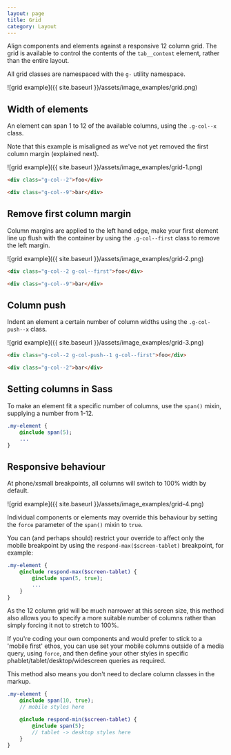 ```yaml
---
layout: page
title: Grid
category: Layout
---
```


Align components and elements against a responsive 12 column grid. The grid is available to control the contents of the `tab__content` element, rather than the entire layout.

All grid classes are namespaced with the `g-` utility namespace.

![grid example]({{ site.baseurl }}/assets/image_examples/grid.png)

## Width of elements

An element can span 1 to 12 of the available columns, using the `.g-col--x` class.

Note that this example is misaligned as we've not yet removed the first column margin (explained next).

![grid example]({{ site.baseurl }}/assets/image_examples/grid-1.png)

```html
<div class="g-col--2">foo</div>

<div class="g-col--9">bar</div>
```

## Remove first column margin

Column margins are applied to the left hand edge, make your first element line up flush with the container by using the `.g-col--first` class to remove the left margin.

![grid example]({{ site.baseurl }}/assets/image_examples/grid-2.png)

```html
<div class="g-col--2 g-col--first">foo</div>

<div class="g-col--9">bar</div>
```

## Column push

Indent an element a certain number of column widths using the `.g-col-push--x` class.

![grid example]({{ site.baseurl }}/assets/image_examples/grid-3.png)

```html
<div class="g-col--2 g-col-push--1 g-col--first">foo</div>

<div class="g-col--2">bar</div>
```

## Setting columns in Sass

To make an element fit a specific number of columns, use the `span()` mixin, supplying a number from 1-12.

```sass
.my-element {
    @include span(5);
    ...
}
```

## Responsive behaviour

At phone/xsmall breakpoints, all columns will switch to 100% width by default.

![grid example]({{ site.baseurl }}/assets/image_examples/grid-4.png)

Individual components or elements may override this behaviour by setting the `force` parameter of the `span()` mixin to `true`.


You can (and perhaps should) restrict your override to affect only the mobile breakpoint by using the `respond-max($screen-tablet)` breakpoint, for example:

```sass
.my-element {
    @include respond-max($screen-tablet) {
        @include span(5, true);
        ...
    }
}
```

As the 12 column grid will be much narrower at this screen size, this method also allows you to specify a more suitable number of columns rather than simply forcing it not to stretch to 100%.

If you're coding your own components and would prefer to stick to a 'mobile first' ethos, you can use set your mobile columns outside of a media query, using `force`, and then define your other styles in specific phablet/tablet/desktop/widescreen queries as required.

This method also means you don't need to declare column classes in the markup.

```sass
.my-element {
    @include span(10, true);
    // mobile styles here

    @include respond-min($screen-tablet) {
        @include span(5);
        // tablet -> desktop styles here
    }
}
```
